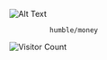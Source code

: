    ![Alt Text](https://media.giphy.com/media/TjowQmCwgaUbpPGxh0/giphy.gif)




              humble/money





   ![Visitor Count](https://profile-counter.glitch.me/{Fendiyz}/count.svg)


